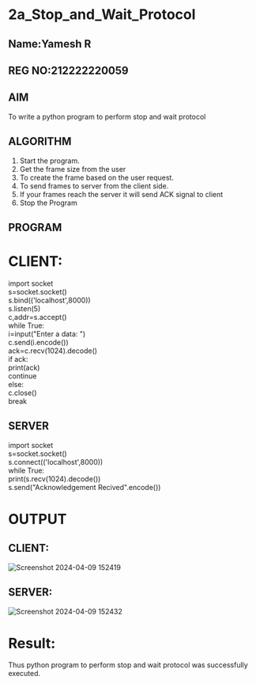 # 2a_Stop_and_Wait_Protocol
## Name:Yamesh R
## REG NO:212222220059
## AIM 
To write a python program to perform stop and wait protocol
## ALGORITHM
1. Start the program.
2. Get the frame size from the user
3. To create the frame based on the user request.
4. To send frames to server from the client side.
5. If your frames reach the server it will send ACK signal to client
6. Stop the Program
## PROGRAM
# CLIENT:
import socket   
s=socket.socket()   
s.bind(('localhost',8000))  
s.listen(5)   
c,addr=s.accept()  
while True:   
i=input("Enter a data: ")   
c.send(i.encode())  
ack=c.recv(1024).decode()   
if ack:   
print(ack)   
continue   
else:   
c.close()  
break   

## SERVER
import socket   
s=socket.socket()   
s.connect(('localhost',8000))   
while True:   
print(s.recv(1024).decode())   
s.send("Acknowledgement Recived".encode())   

# OUTPUT
## CLIENT:
![Screenshot 2024-04-09 152419](https://github.com/23004513/SocketStudy/assets/138973069/ba59b22b-cfb8-4552-af79-7e00532e353e)

## SERVER:
![Screenshot 2024-04-09 152432](https://github.com/23004513/SocketStudy/assets/138973069/d4b0944c-e6b0-457e-b090-2f6b882b9150)


# Result:
Thus python program to perform stop and wait protocol was successfully executed.
